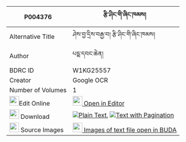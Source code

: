 |P004376|རྩི་ཤིང་གི་ཞིང་ཁམས། 
| --- | --- 
|Alternative Title |ཤེས་བྱ་དྲིས་བརྒྱ་བ། རྩི་ཤིང་གི་ཞིང་ཁམས།
|Author| པདྨ་དབང་ཆེན།
|BDRC ID | W1KG25557
|Creator | Google OCR
|Number of Volumes| 1
|<img width="25" src="https://img.icons8.com/color/25/000000/edit-property.png">Edit Online| [<img width="25" src="https://avatars.githubusercontent.com/u/45091458?s=200&v=4"> Open in Editor](http://editor.openpecha.org/P004376)
|<img width="25" src="https://img.icons8.com/fluent/48/000000/download-2.png"/>  Download | [![](https://img.icons8.com/color/20/000000/txt.png)Plain Text](https://github.com/Openpecha/P004376/releases/download/v1/tsishing_gi_shyingkham_plain_P004376.zip), [![](https://img.icons8.com/color/20/000000/txt.png)Text with Pagination](https://github.com/Openpecha/P004376/releases/download/v1/tsishing_gi_shyingkham_pages_P004376.zip)
|<img width="25" src="https://img.icons8.com/plasticine/100/000000/pictures-folder.png"/>  Source Images | [<img width="25" src="https://library.bdrc.io/icons/BUDA-small.svg"> Images of text file open in BUDA](https://library.bdrc.io/show/bdr:W1KG25557)